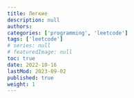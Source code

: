 ```yaml
---
title: Легкие
description: null
authors:
categories: ['programming', 'leetcode']
tags: ['leetcode']
# series: null
# featuredImage: null
toc: true
date: 2022-10-16
lastMod: 2023-09-02
published: true
weight: 1
---
```

